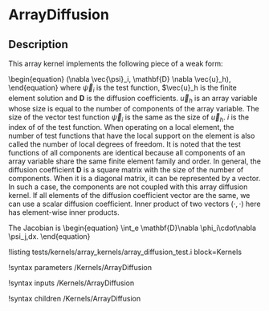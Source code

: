 # ArrayDiffusion

## Description

This array kernel implements the following piece of a weak form:

\begin{equation}
(\nabla \vec{\psi}_i, \mathbf{D} \nabla \vec{u}_h),
\end{equation}
where $\vec{\psi}_i$ is the test function, $\vec{u}_h is the finite element solution and $\mathbf{D}$ is the diffusion coefficients.
$\vec{u}_h$ is an array variable whose size is equal to the number of components of the array variable.
The size of the vector test function $\vec{\psi}_i$ is the same as the size of $\vec{u}_h$.
$i$ is the index of of the test function.
When operating on a local element, the number of test functions that have the local support on the element is also called the number of local degrees of freedom.
It is noted that the test functions of all components are identical because all components of an array variable share the same finite element family and order.
In general, the diffusion coefficient $\mathbf{D}$ is a square matrix with the size of the number of components.
When it is a diagonal matrix, it can be represented by a vector.
In such a case, the components are not coupled with this array diffusion kernel.
If all elements of the diffusion coefficient vector are the same, we can use a scalar diffusion coefficient.
Inner product of two vectors $(\cdot, \cdot)$ here has element-wise inner products.

The Jacobian is
\begin{equation}
\int_e \mathbf{D}\nabla \phi_i\cdot\nabla \psi_j\,dx.
\end{equation}

!listing tests/kernels/array_kernels/array_diffusion_test.i block=Kernels

!syntax parameters /Kernels/ArrayDiffusion

!syntax inputs /Kernels/ArrayDiffusion

!syntax children /Kernels/ArrayDiffusion
